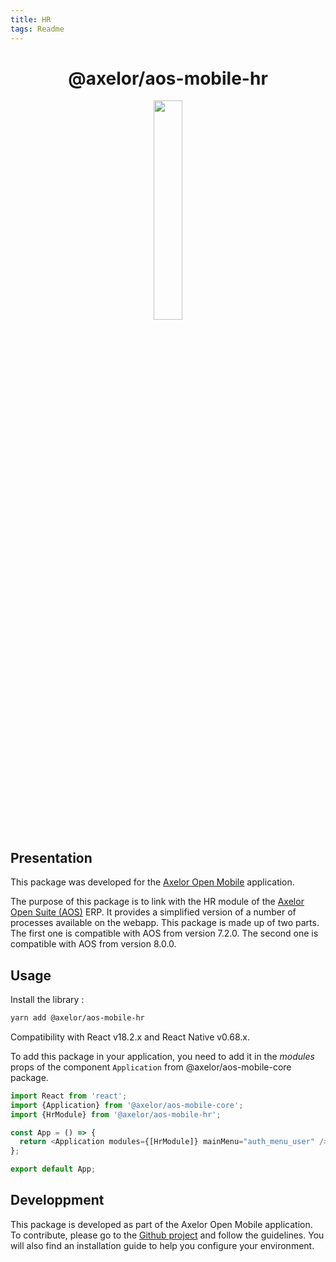 ```yaml
---
title: HR
tags: Readme
---
```


<h1 align="center">@axelor/aos-mobile-hr</h1>

<div align="center">
    <img src="https://i.imgur.com/KJAAFlT.png" width="30%"/>
</div>

## Presentation

This package was developed for the [Axelor Open Mobile](https://github.com/axelor/axelor-mobile) application.

The purpose of this package is to link with the HR module of the [Axelor Open Suite (AOS)](https://github.com/axelor/axelor-open-suite) ERP. It provides a simplified version of a number of processes available on the webapp. This package is made up of two parts. The first one is compatible with AOS from version 7.2.0. The second one is compatible with AOS from version 8.0.0.

## Usage

Install the library :

```bash
yarn add @axelor/aos-mobile-hr
```

Compatibility with React v18.2.x and React Native v0.68.x.

To add this package in your application, you need to add it in the _modules_ props of the component `Application` from @axelor/aos-mobile-core package.

```javascript
import React from 'react';
import {Application} from '@axelor/aos-mobile-core';
import {HrModule} from '@axelor/aos-mobile-hr';

const App = () => {
  return <Application modules={[HrModule]} mainMenu="auth_menu_user" />;
};

export default App;
```

## Developpment

This package is developed as part of the Axelor Open Mobile application. To contribute, please go to the [Github project](https://github.com/axelor/axelor-mobile) and follow the guidelines. You will also find an installation guide to help you configure your environment.
